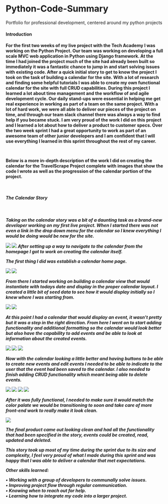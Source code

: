 # Python-Code-Summary
Portfolio for professional development, centered around my python projects 
<br />
<h4>
 Introduction
 <h4 />
 <p>
  For the first two weeks of my live project with the Tech Academy I was working on the Python Project.  Our team was working on   developing a full scale MVC web application in Python using Django framework.  At the time I had joined the project much of the site had already been built so immediately it was a fantastic chance to jump in and start solving issues with existing code.  After a quick initial story to get to know the project I took on the task of building a calendar for the site.  With a lot of research and finding some helpful tutorials I was able to create my own functional calendar for the site with full CRUD capabilities.  During this project I learned a lot about time management and the workflow of and agile development cycle.  Our daily stand-ups were essential in helping me get real experience in working as part of a team on the same project.  With a lot of hard work, we were all able to deliver our pieces of the project on time, and through our team slack channel there was always a way to find help if you became stuck.  I am very proud of the work I did on this project and I learned a lot about how to deliver a product to customer specs.  Over the two week sprint I had a great opportunity to work as part of an awesome team of other junior developers and I am confident that I will use everything I learned in this sprint throughout the rest of my career.
 <p />
 <br />
 <p>
  Below is a more in-depth description of the work I did on creating the calendar for the TravelScrape Project complete with images that show the code I wrote as well as the progression of the calendar portion of the project.
 <p />
  
  <br />
  <h5>
 The Calendar Story
 <h5 />
  <br />
  <p>
    Taking on the calendar story was a bit of a daunting task as a brand-new developer working on my first live project.  When I started there was not even a link in the drop down menu for the calendar so I knew everything I would be doing would be new for the site.
  <p />
  <img src="Images/py-1.png">
 <img src="Images/py-2.png">
 After setting up a way to navigate to the calendar from the homepage I got to work on creating the calendar itself.
 
 The first thing I did was establish a calendar home page.
 
 <img src="Images/py-3.png">
 <img src="Images/py-4.png">
  
  From there I started working on building a calendar view that would instantiate with todays date and display in the proper calendar layout. I created a little bit of seed data to see how it would display initially so I knew where I was starting from.
  
 <img src="Images/py-5.png">
 <img src="Images/py-6.png">
 
 At this point I had a calendar that would display an event, it wasn’t pretty but it was a step in the right direction.  From here I went on to start adding functionality and additional formatting so the calendar would look better but also have the capability to add events and be able to look at information about the created events.
 
 <img src="Images/py-7.png">
 <img src="Images/py-8.png">
 <img src="Images/py-9.png">
 
 Now with the calendar looking a little better and having buttons to be able to create new events and edit events I needed to be able to indicate to the user that the event had been saved to the calendar.  I also needed to finish adding CRUD functionality which meant being able to delete events.
 
 <img src="Images/py-10.png">
 <img src="Images/py-11.png">
 <img src="Images/py-12.png">
 <img src="Images/py-13.png">
 
 After it was fully functional, I needed to make sure it would match the color palate we would be transitioning to soon and take care of more front-end work to really make it look clean.
 
 <img src="Images/py-14.png">
 
 The final product came out looking clean and had all the functionality that had been specified in the story, events could be created, read, updated and deleted.  

This story took up most of my time during the sprint due to its size and complexity, I feel very proud of what I made during this sprint and was happy that I was able to deliver a calendar that met expectations. 

Other skills learned:<br />

•	Working with a group of developers to communally solve issues.<br />
•	Improving project flow through regular communication.<br />
•	Knowing when to reach out for help.<br />
•	Learning how to integrate my code into a larger project.<br />

 
 
 
